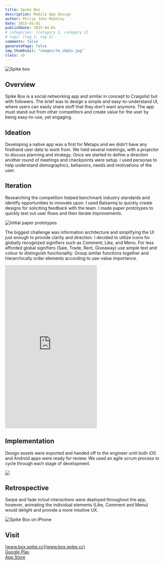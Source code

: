 ```yaml
---
title: Spike Box
description: Mobile App design
author: Philip John Madeley
date: 2015-05-01
publishDate: 2015-04-01
# categories: [category 1, category 2]
# tags: [tag 1, tag 2]
comments: false
generatePage: false
img_thumbnail: "images/tm_sb@2x.jpg"
class: sb
---
```


![Spike box](/images/sb_top_sm@2x.jpg)

## Overview
Spike Box is a social networking app and similar in concept to Craigslist but with followers. The brief was to design a simple and easy-to-understand UI, where users can easily share stuff that they don't want anymore. The app must stand out from other competitors and create value for the user by being easy-to-use, yet engaging.

## Ideation
Developing a native app was a first for Metaps and we didn't have any firsthand user data to work from. We held several meetings, with a projector to discuss planning and strategy. Once we started to define a direction another round of meetings and checkpoints were setup. I used personas to help understand demographics, behaviors, needs and motivations of the user.



## Iteration
Researching the competition helped benchmark industry standards and identify opportunities to innovate upon. I used Balsamiq to quickly create designs for soliciting feedback with the team. I made paper prototypes to quickly test out user flows and then iterate improvements.

![Initial paper prototypes](/images/sb_wf.jpg)

The biggest challenge was information architecture and simplifying the UI just enough to provide clarity and direction. I decided to utilize icons for globally recognized signifiers such as Comment, Like, and Menu. For less afforded global signifiers (Sale, Trade, Rent, Giveaway) use simple text and colour to distinguish functionality. Group similar functions together and hierarchically order elements according to use-value importance.

<div class="responsive-container">
<iframe src="https://player.vimeo.com/video/161461099?title=0&byline=0&portrait=0" width="300" height="533" frameborder="0" webkitallowfullscreen mozallowfullscreen allowfullscreen></iframe>
</div>

## Implementation
Design assets were exported and handed off to the engineer until both iOS and Android apps were ready for review. We used an agile scrum process to cycle through each stage of development.

<div class="framed">
<img src="/images/sb_ui@2x.png">
</div>

## Retrospective
Swipe and fade in/out interactions were deployed throughout the app, however, animating the individual elements (Like, Comment and Menu) would delight and provide a more intuitive UX.

![Spike Box on iPhone](/images/sb_laptop@2x.jpg)

## Visit
[www.box.spike.cc](www.box.spike.cc) <br>
[Google Play](https://play.google.com/store/apps/details?id=com.spike.spikebox)  <br>
[App Store](https://itunes.apple.com/app/spike-box-you-dato-chichi/id892702113?mt=8)
